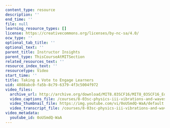 ```yaml
---
content_type: resource
description: ''
end_time: ''
file: null
learning_resource_types: []
license: https://creativecommons.org/licenses/by-nc-sa/4.0/
ocw_type: ''
optional_tab_title: ''
optional_text: ''
parent_title: Instructor Insights
parent_type: ThisCourseAtMITSection
related_resources_text: ''
resource_index_text: ''
resourcetype: Video
start_time: ''
title: Taking a Vote to Engage Learners
uid: 4088abc0-fa5b-8c79-6379-4f3c5004f972
video_files:
  archive_url: http://archive.org/download/MIT8.03SCF16/MIT8_03SCF16_Educator06_Voting_300k.mp4
  video_captions_file: /courses/8-03sc-physics-iii-vibrations-and-waves-fall-2016/00b04f83df135cf992c93064640c6a77_0oUSmdQ-WaA.vtt
  video_thumbnail_file: https://img.youtube.com/vi/0oUSmdQ-WaA/default.jpg
  video_transcript_file: /courses/8-03sc-physics-iii-vibrations-and-waves-fall-2016/f11a1a4e6db277451fe6fb8d293203b7_0oUSmdQ-WaA.pdf
video_metadata:
  youtube_id: 0oUSmdQ-WaA
---
```

